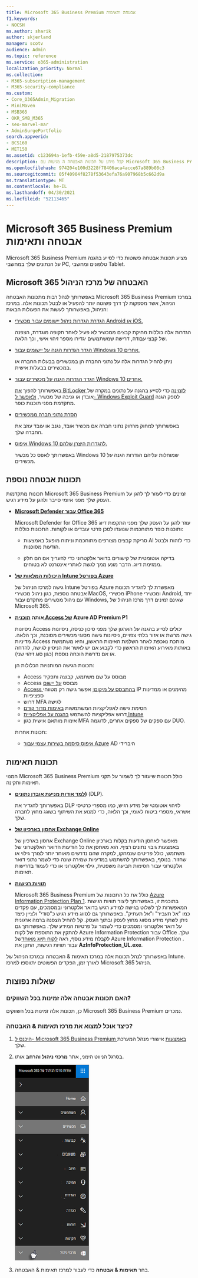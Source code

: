 ```yaml
---
title: Microsoft 365 Business Premium אבטחה ותאימות
f1.keywords:
- NOCSH
ms.author: sharik
author: skjerland
manager: scotv
audience: Admin
ms.topic: reference
ms.service: o365-administration
localization_priority: Normal
ms.collection:
- M365-subscription-management
- M365-security-compliance
ms.custom:
- Core_O365Admin_Migration
- MiniMaven
- MSB365
- OKR_SMB_M365
- seo-marvel-mar
- AdminSurgePortfolio
search.appverid:
- BCS160
- MET150
ms.assetid: c123694a-1efb-459e-a8d5-2187975373dc
description: קבל מידע על תכונות האבטחה ה מגיעות עם Microsoft 365 Business Premium כדי לסייע בהגנה על הנתונים שלך במחשבי PC, בטלפונים ובמחשבי Tablet.
ms.openlocfilehash: 974204e100d3228f78406aca4acce67a889b08c3
ms.sourcegitcommit: 05f40904f8278f53643efa76a907968b5c662d9a
ms.translationtype: MT
ms.contentlocale: he-IL
ms.lasthandoff: 04/30/2021
ms.locfileid: "52113465"
---
```

# <a name="microsoft-365-business-premium-security-and-compliance-features"></a>Microsoft 365 Business Premium אבטחה ותאימות

Microsoft 365 Business Premium מציע תכונות אבטחה פשוטות כדי לסייע בהגנה על הנתונים שלך במחשבי PC, טלפונים ומחשבי Tablet.
    
## <a name="microsoft-365-admin-center-security-features"></a>Microsoft 365 האבטחה של מרכז הניהול

באפשרותך לנהל רבות מתכונות האבטחה Microsoft 365 Business Premium במרכז הניהול, אשר מספקות לך דרך פשוטה יותר להפעיל או לבטל תכונות אלה. במרכז הניהול, באפשרותך לעשות את הפעולות הבאות:
  
- [הגדרת הגדרות ניהול יישומים עבור מכשירי Android או iOS.](app-protection-settings-for-android-and-ios.md) 
    
    הגדרות אלה כוללות מחיקת קבצים ממכשיר לא פעיל לאחר תקופה מוגדרת, הצפנה של קבצי עבודה, דרישה שמשתמשים יגדירו מספר זיהוי אישי, וכך הלאה.
    
- [הגדר הגדרות הגנה על יישומים עבור Windows 10 אחרים.](protection-settings-for-windows-10-devices.md) 
    
    ניתן להחיל הגדרות אלה על נתוני החברה הן במכשירים בבעלות החברה או במכשירים בבעלות אישית.
    
- [הגדר הגדרות הגנה על מכשירים עבור Windows 10 אחרים.](protection-settings-for-windows-10-pcs.md) 
    
    באפשרותך להפוך [את BitLocker לזמינה](/windows/security/information-protection/bitlocker/bitlocker-frequently-asked-questions) כדי לסייע בהגנה על נתונים במקרה של אובדן או גניבה של מכשיר, [ולאפשר ל- Windows Exploit Guard](/windows/security/threat-protection/microsoft-defender-atp/enable-exploit-protection) לספק הגנה מתקדמת מפני תוכנות כופר. 
    
- [הסרת נתוני חברה ממכשירים](remove-company-data.md)
    
    באפשרותך למחוק מרחוק נתוני חברה אם מכשיר אובד, נגנב או עובד עוזב את החברה שלך.
    
- [איפוס Windows 10 להגדרות היצרן שלהם.](reset-devices-to-factory-settings.md) 
    
    באפשרותך לאפס כל מכשיר Windows 10 שמוחלות עליהם הגדרות הגנה על מכשירים.
    
## <a name="additional-security-features"></a>תכונות אבטחה נוספת 

תכונות מתקדמות Microsoft 365 Business Premium זמינים כדי לעזור לך להגן על העסק שלך מפני איומי סייבר ולהגן על מידע רגיש.
  
- **[Microsoft Defender עבור Office 365](../security/office-365-security/defender-for-office-365.md)**
    
    Microsoft Defender for Office 365 עוזר להגן על העסק שלך מפני התקפות דיוג ותוכנות כופר מתוחכמות שנועדו לסכן פרטי עובדים או לקוחות. התכונות כוללות:
    
  - סריקת קבצים מצורפים מתוחכמת וניתוח מופעל באמצעות AI כדי לזהות ולבטל הודעות מסוכנות.
    
  - בדיקה אוטומטית של קישורים בדואר אלקטרוני כדי להעריך אם הם חלק ממזימת דיוג. הדבר מונע ממך לגשת לאתרי אינטרנט לא בטוחים.

- **[היכולות המלאות של Intune בפורטל Azure](/mem/intune/fundamentals/what-is-intune)**
    
    גישה למרכז הניהול של Intune בפורטל Azure מאפשרת לך להגדיר תכונות אבטחה נוספות, כגון ניהול מכשירי MacOS, מכשירי iPhone ומכשירי Android, יחד עם ניהול מכשירים מתקדם עבור Windows, שאינם זמינים דרך מרכז הניהול של Microsoft 365.
- **אותה [תוכנית Access של](/azure/active-directory/conditional-access/overview) Azure AD Premium P1**


    ניסיונות Access יכולים לסייע בהגנה על הארגון שלך מפני סיכון כניסה, ניסיונות גישה מרשת או אזור בלתי צפויים, ניסיונות גישה מסוגי מכשירים מסוכנת, וכך הלאה. מדיניות Access מותכת נאכפת לאחר השלמת האימות הראשון, והיא משתמשת באותות מאירוע האימות הראשון כדי לקבוע אם יש לאשר את הניסיון לגישה, להדחה או אם נדרשת הוכחה נוספת (כגון סוג זיהוי שני).

    תכונות הגישה המותנויות הכלולות הן:

    - Access מבוסס על שם משתמש, קבוצה ותפקיד
    - Access מבוסס [על יישום](/azure/active-directory/conditional-access/app-based-conditional-access) 
    - [Access בהתבסס על מיקום](/azure/active-directory/authentication/howto-registration-mfa-sspr-combined#conditional-access-policies-for-combined-registration);  אפשר גישה רק מטווחי IP מהימנים או ממדינות ספציפיות 
    - דרוש MFA לגישה
    - חסימת גישה לאפליקציות המשתמשות [באימות מדור קודם](/azure/active-directory/conditional-access/block-legacy-authentication)
    - דרוש אפליקציות להשתמש [בהגנה על אפליקציית Intune](/azure/active-directory/conditional-access/app-protection-based-conditional-access)
    - אימות מותאם אישית כגון MFA עם ספקים של ספקים אחרים, לדוגמה DUO.
   
    תכונות אחרות:
    - [איפוס סיסמה בשירות עצמי עבור Azure](/azure/active-directory/authentication/concept-sspr-customization) AD היברידי
    
## <a name="compliance-features"></a>תכונות תאימות

המנוי Microsoft 365 Business Premium כולל תכונות שיעזור לך לשמור על תקני תאימות ותקינה.

- **[למד אודות מניעת אובדן נתונים](../compliance/dlp-learn-about-dlp.md))** (DLP). 
    
    באפשרותך להגדיר את DLP לזיהוי אוטומטי של מידע רגיש, כמו מספרי כרטיסי אשראי, מספרי ביטוח לאומי, וכך הלאה, כדי למנוע את השיתוף בשוגג מחוץ לחברה שלך.
    
- **[אחסון בארכיון של Exchange Online](https://products.office.com/exchange/microsoft-exchange-online-archiving-email)**
    
    אחסון בארכיון של Exchange Online מאפשר לאחסן הודעות בקלות בארכיון באמצעות גיבוי נתונים רציף. הוא מאחסן את כל הודעות הדואר האלקטרוני של משתמש, כולל פריטים שנמחקו, למקרה שהם נדרשים מאוחר יותר לצורך גילוי או שחזור. בנוסף, באפשרותך להשתמש במדיניות שמירה שונה כדי לשמר נתוני דואר אלקטרוני עבור חסימות תביעה משפטית, גילוי אלקטרוני או כדי לעמוד בדרישות תאימות.
    
- **[תוויות רגישות](../compliance/sensitivity-labels.md)**

   Microsoft 365 Business Premium כולל את כל התכונות של [Azure Information Protection Plan 1](https://go.microsoft.com/fwlink/p/?linkid=871407). בתוכנית זו, באפשרותך  ליצור תוויות רגישות המאפשרות לך לשלוט בגישה למידע רגיש בדואר אלקטרוני ובמסמכים, עם פקדים כמו "אל תעביר" ו"אל תעתיק". באפשרותך גם לסווג מידע רגיש כ"סודי" ולציין כיצד ניתן לשתף מידע מסווג מחוץ לעסק ובתוך העסק. קל להחיל הצפנה ברמה ארגונית על דואר אלקטרוני ומסמכים כדי לשמור על פרטיות המידע שלך. באפשרותך גם להתקין את התוספת של לקוח Azure Information Protection עבור Office שלך. לקבלת מידע נוסף, ראה [לקוח תיוג מאוחד](/azure/information-protection/rms-client/unifiedlabelingclient-version-release-history)של Azure Information Protection . עבור תוויות רגישות, התקן את **AzInfoProtection_UL.exe**.

באפשרותך לנהל תכונות אלה במרכז תאימות &amp; האבטחה ובמרכז הניהול של Intune. לאורך זמן, הפקדים הפשוטים יתווספו למרכז Microsoft 365 הניהול.
  
    
## <a name="faq"></a>שאלות נפוצות

 ### <a name="are-these-security-features-available-in-all-markets"></a>האם תכונות אבטחה אלה זמינות בכל השווקים?
  
כן, תכונות אלה זמינות בכל השווקים Microsoft 365 Business Premium נמכרים.
  
### <a name="how-do-i-find-the-security-amp-compliance-center"></a>כיצד אוכל למצוא את מרכז תאימות &amp; האבטחה?
  
1. [היכנס ל- Microsoft 365 Business Premium באמצעות](https://portal.microsoft.com/) אישורי מנהל המערכת שלך. 
    
2. בסרגל הניווט הימני, אתר **מרכזי ניהול והרחב** אותו. 
    
    ![בסרגל הניווט הימני במרכז הניהול של Microsoft 365, בחר מרכזי ניהול.](../media/fa4484f8-c637-45fd-a7bd-bdb3abfd6c03.png)
  
3. בחר **תאימות &amp; אבטחה** כדי לעבור למרכז תאימות &amp; האבטחה.
